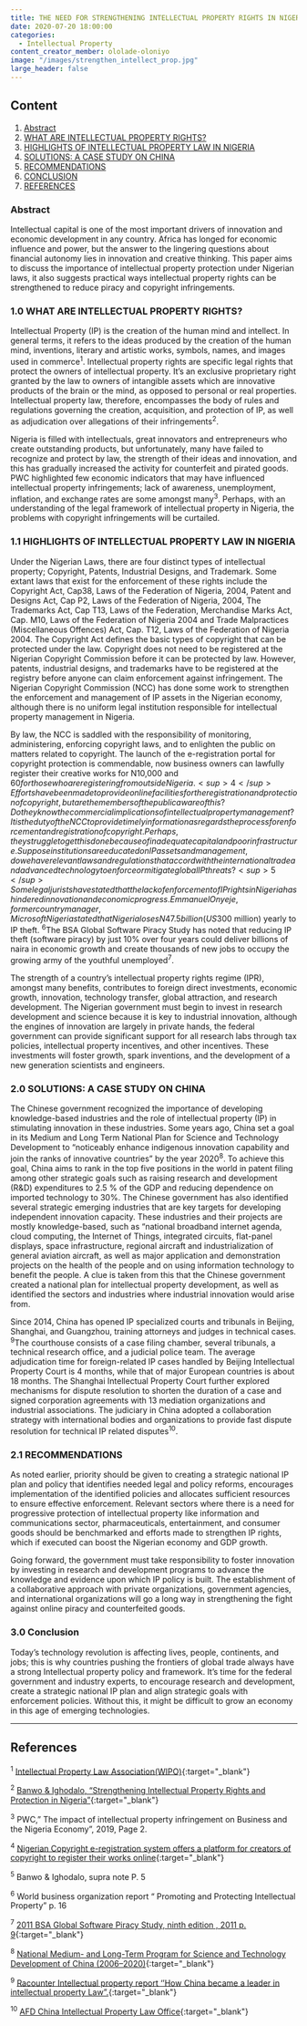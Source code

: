 ```yaml
---
title: THE NEED FOR STRENGTHENING INTELLECTUAL PROPERTY RIGHTS IN NIGERIA
date: 2020-07-20 18:00:00
categories:
  - Intellectual Property
content_creator_member: ololade-oloniyo
image: "/images/strengthen_intellect_prop.jpg"
large_header: false
---
```


## Content

1. [Abstract](#abstract)
1. [WHAT ARE INTELLECTUAL PROPERTY RIGHTS?](#10-what-are-intellectual-property-rights)
1. [HIGHLIGHTS OF INTELLECTUAL PROPERTY LAW IN NIGERIA](#11-highlights-of-intellectual-property-law-in-nigeria)
1. [SOLUTIONS: A CASE STUDY ON CHINA](#20-solutions-a-case-study-on-china)
1. [RECOMMENDATIONS](#21-recommendations)
1. [CONCLUSION](#30-conclusion)
1. [REFERENCES](#references)


### Abstract

Intellectual capital is one of the most important drivers of innovation and economic development in any country. Africa has longed for economic influence and power, but the answer to the lingering questions about financial autonomy lies in innovation and creative thinking. This paper aims to discuss the importance of intellectual property protection under Nigerian laws, it also suggests practical ways intellectual property rights can be strengthened to reduce piracy and copyright infringements.

### 1.0 WHAT ARE INTELLECTUAL PROPERTY RIGHTS?

Intellectual Property (IP) is the creation of the human mind and intellect. In general terms, it refers to the ideas produced by the creation of the human mind, inventions, literary and artistic works, symbols, names, and images used in commerce<sup>1</sup>. Intellectual property rights are specific legal rights that protect the owners of intellectual property. It’s an exclusive proprietary right granted by the law to owners of intangible assets which are innovative products of the brain or the mind, as opposed to personal or real properties. Intellectual property law, therefore, encompasses the body of rules and regulations governing the creation, acquisition, and protection of IP, as well as adjudication over allegations of their infringements<sup>2</sup>.

Nigeria is filled with intellectuals, great innovators and entrepreneurs who create outstanding products, but unfortunately, many have failed to recognize and protect by law, the strength of their ideas and innovation, and this has gradually increased the activity for counterfeit and pirated goods. PWC highlighted few economic indicators that may have influenced intellectual property infringements; lack of awareness, unemployment, inflation, and exchange rates are some amongst many<sup>3</sup>. Perhaps, with an understanding of the legal framework of intellectual property in Nigeria, the problems with copyright infringements will be curtailed.

### 1.1 HIGHLIGHTS OF INTELLECTUAL PROPERTY LAW IN NIGERIA

Under the Nigerian Laws, there are four distinct types of intellectual property; Copyright, Patents, Industrial Designs, and Trademark. Some extant laws that exist for the enforcement of these rights include the Copyright Act, Cap38, Laws of the Federation of Nigeria, 2004, Patent and Designs Act, Cap P2, Laws of the Federation of Nigeria, 2004, The Trademarks Act, Cap T13, Laws of the Federation, Merchandise Marks Act, Cap. M10, Laws of the Federation of Nigeria 2004 and Trade Malpractices (Miscellaneous Offences) Act, Cap. T12, Laws of the Federation of Nigeria 2004. The Copyright Act defines the basic types of copyright that can be protected under the law. Copyright does not need to be registered at the Nigerian Copyright Commission before it can be protected by law. However, patents, industrial designs, and trademarks have to be registered at the registry before anyone can claim enforcement against infringement. The Nigerian Copyright Commission (NCC) has done some work to strengthen the enforcement and management of IP assets in the Nigerian economy, although there is no uniform legal institution responsible for intellectual property management in Nigeria.

By law, the NCC is saddled with the responsibility of monitoring, administering, enforcing copyright laws, and to enlighten the public on matters related to copyright. The launch of the e-registration portal for copyright protection is commendable, now business owners can lawfully register their creative works for N10,000 and $60 for those who are registering from outside Nigeria. <sup>4</sup>Efforts have been made to provide online facilities for the registration and protection of copyright, but are the members of the public aware of this? Do they know the commercial implications of intellectual property management? It is the duty of the NCC to provide timely information as regards the process for enforcement and registration of copyright. Perhaps, they struggle to get this done because of inadequate capital and poor infrastructure. Suppose institutions are educated on IP assets and management, do we have relevant laws and regulations that accord with the international trade and advanced technology to enforce or mitigate global IP threats? <sup>5</sup>Some legal jurists have stated that the lack of enforcement of IP rights in Nigeria has hindered innovation and economic progress. Emmanuel Onyeje, former country manager, Microsoft Nigeria stated that Nigeria loses N47.5 billion (US$300 million) yearly to IP theft.  <sup>6</sup>The BSA Global Software Piracy Study has noted that reducing IP theft (software piracy) by just 10% over four years could deliver billions of naira in economic growth and create thousands of new jobs to occupy the growing army of the youthful unemployed<sup>7</sup>.

The strength of a country’s intellectual property rights regime (IPR), amongst many benefits, contributes to foreign direct investments, economic growth, innovation, technology transfer, global attraction, and research development. The Nigerian government must begin to invest in research development and science because it is key to industrial innovation, although the engines of innovation are largely in private hands, the federal government can provide significant support for all research labs through tax policies, intellectual property incentives, and other incentives. These investments will foster growth, spark inventions, and the development of a new generation scientists and engineers.

### 2.0 SOLUTIONS: A CASE STUDY ON CHINA

The Chinese government recognized the importance of developing knowledge-based industries and the role of intellectual property (IP) in stimulating innovation in these industries. Some years ago, China set a goal in its Medium and Long Term National Plan for Science and Technology Development to “noticeably enhance indigenous innovation capability and join the ranks of innovative countries” by the year 2020<sup>8</sup>. To achieve this goal, China aims to rank in the top five positions in the world in patent filing among other strategic goals such as raising research and development (R&D) expenditures to 2.5 % of the GDP and reducing dependence on imported technology to 30%. The Chinese government has also identified several strategic emerging industries that are key targets for developing independent innovation capacity. These industries and their projects are mostly knowledge-based, such as “national broadband internet agenda, cloud computing, the Internet of Things, integrated circuits, flat-panel displays, space infrastructure, regional aircraft and industrialization of general aviation aircraft, as well as major application and demonstration projects on the health of the people and on using information technology to benefit the people. A clue is taken from this that the Chinese government created a national plan for intellectual property development, as well as identified the sectors and industries where industrial innovation would arise from.

Since 2014, China has opened IP specialized courts and tribunals in Beijing, Shanghai, and Guangzhou, training attorneys and judges in technical cases. <sup>9</sup>The courthouse consists of a case filing chamber, several tribunals, a technical research office, and a judicial police team. The average adjudication time for foreign-related IP cases handled by Beijing Intellectual Property Court is 4 months, while that of major European countries is about 18 months. The Shanghai Intellectual Property Court further explored mechanisms for dispute resolution to shorten the duration of a case and signed corporation agreements with 13 mediation organizations and industrial associations. The judiciary in China adopted a collaboration strategy with international bodies and organizations to provide fast dispute resolution for technical IP related disputes<sup>10</sup>.

### 2.1 RECOMMENDATIONS

As noted earlier, priority should be given to creating a strategic national IP plan and policy that identifies needed legal and policy reforms, encourages implementation of the identified policies and allocates sufficient resources to ensure effective enforcement. Relevant sectors where there is a need for progressive protection of intellectual property like information and communications sector, pharmaceuticals, entertainment, and consumer goods should be benchmarked and efforts made to strengthen IP rights, which if executed can boost the Nigerian economy and GDP growth.

Going forward, the government must take responsibility to foster innovation by investing in research and development programs to advance the knowledge and evidence upon which IP policy is built. The establishment of a collaborative approach with private organizations, government agencies, and international organizations will go a long way in strengthening the fight against online piracy and counterfeited goods.

### 3.0 Conclusion

Today’s technology revolution is affecting lives, people, continents, and jobs; this is why countries pushing the frontiers of global trade always have a strong Intellectual property policy and framework. It’s time for the federal government and industry experts, to encourage research and development, create a strategic national IP plan and align strategic goals with enforcement policies. Without this, it might be difficult to grow an economy in this age of emerging technologies.

---

## References

<sup>1</sup> [Intellectual Property Law Association(WIPO)](https://www.wipo.int/about-ip/en/){:target="_blank"}

<sup>2</sup> [Banwo & Ighodalo, “Strengthening Intellectual Property Rights and Protection in Nigeria”](https://www.banwo-ighodalo.com/grey-matter/strengthening-intellectual-property-rights-and-protection-in-nigeria){:target="_blank"}

<sup>3</sup> PWC,” The impact of intellectual property infringement on Business and the Nigeria Economy”, 2019, Page 2.

<sup>4</sup> [Nigerian Copyright e-registration system offers a platform for creators of copyright to register their works online](http://www.eregistration.copyright.gov.ng/ncc/about){:target="_blank"}

<sup>5</sup> Banwo & Ighodalo, supra note P. 5

<sup>6</sup> World business organization report “ Promoting and Protecting Intellectual Property” p. 16

<sup>7</sup> [2011 BSA Global Software Piracy Study, ninth edition , 2011 p. 9](https://globalstudy.bsa.org/2011/downloads/studies/BSA_GSS_US.pdf){:target="_blank"}

<sup>8</sup> [National Medium- and Long-Term Program for Science and Technology Development of China (2006–2020)](https://www.itu.int/en/ITUD/Cybersecurity/Documents/National_Strategies_Repository/China_2006.pdf){:target="_blank"}

<sup>9</sup> [Racounter Intellectual property report ‘’How China became a leader in intellectual property Law”.](https://www.raconteur.net/risk-management/how-china-became-leader-intellectual-property){:target="_blank"}

<sup>10</sup> [AFD China Intellectual Property Law Office](www.lexology.com/library/details){:target="_blank"}
